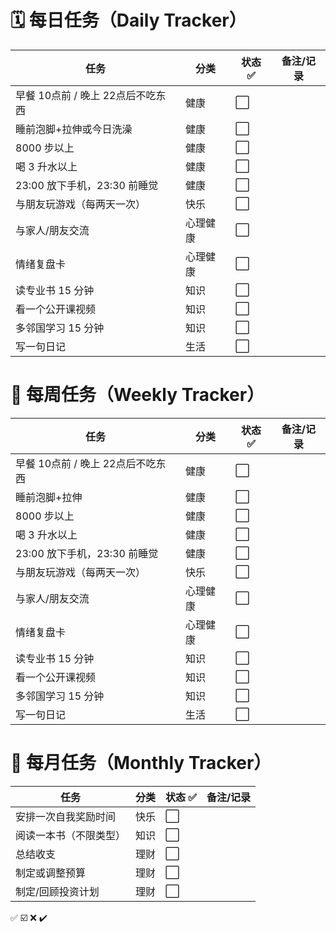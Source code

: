 # **🗓️ 每日任务（Daily Tracker）**

| 任务                    | 分类   | 状态 ✅ | 备注/记录 |
| --------------------- | ---- | ---- | ----- |
| 早餐 10点前 / 晚上 22点后不吃东西 | 健康   | ⬜    |       |
| 睡前泡脚+拉伸或今日洗澡          | 健康   | ⬜    |       |
| 8000 步以上              | 健康   | ⬜    |       |
| 喝 3 升水以上              | 健康   | ⬜    |       |
| 23:00 放下手机，23:30 前睡觉  | 健康   | ⬜    |       |
| 与朋友玩游戏（每两天一次）         | 快乐   | ⬜    |       |
| 与家人/朋友交流              | 心理健康 | ⬜    |       |
| 情绪复盘卡                 | 心理健康 | ⬜    |       |
| 读专业书 15 分钟            | 知识   | ⬜    |       |
| 看一个公开课视频              | 知识   | ⬜    |       |
| 多邻国学习 15 分钟           | 知识   | ⬜    |       |
| 写一句日记                 | 生活   | ⬜    |       |

# **📆 每周任务（Weekly Tracker）**

| 任务                    | 分类   | 状态 ✅ | 备注/记录 |
| --------------------- | ---- | ---- | ----- |
| 早餐 10点前 / 晚上 22点后不吃东西 | 健康   | ⬜    |       |
| 睡前泡脚+拉伸               | 健康   | ⬜    |       |
| 8000 步以上              | 健康   | ⬜    |       |
| 喝 3 升水以上              | 健康   | ⬜    |       |
| 23:00 放下手机，23:30 前睡觉  | 健康   | ⬜    |       |
| 与朋友玩游戏（每两天一次）         | 快乐   | ⬜    |       |
| 与家人/朋友交流              | 心理健康 | ⬜    |       |
| 情绪复盘卡                 | 心理健康 | ⬜    |       |
| 读专业书 15 分钟            | 知识   | ⬜    |       |
| 看一个公开课视频              | 知识   | ⬜    |       |
| 多邻国学习 15 分钟           | 知识   | ⬜    |       |
| 写一句日记                 | 生活   | ⬜    |       |

# **📅 每月任务（Monthly Tracker）**

| 任务          | 分类  | 状态 ✅ | 备注/记录 |
| ----------- | --- | ---- | ----- |
| 安排一次自我奖励时间  | 快乐  | ⬜    |       |
| 阅读一本书（不限类型） | 知识  | ⬜    |       |
| 总结收支        | 理财  | ⬜    |       |
| 制定或调整预算     | 理财  | ⬜    |       |
| 制定/回顾投资计划   | 理财  | ⬜    |       |

✅
☑️
❌
✔️